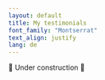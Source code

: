 ```yaml
---
layout: default
title: My testimonials
font_family: "Montserrat"
text_align: justify
lang: de
---
```


🚧 Under construction 🚧
